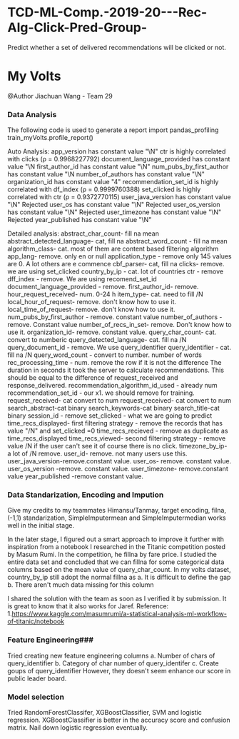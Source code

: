 # TCD-ML-Comp.-2019-20---Rec-Alg-Click-Pred-Group-
Predict whether a set of delivered recommendations will be clicked or not.

# My Volts
@Author Jiachuan Wang - Team 29
### Data Analysis ###
The following code is used to generate a report
import pandas_profiling
train_myVolts.profile_report()

Auto Analysis:
app_version has constant value "\N"
ctr is highly correlated with clicks (ρ = 0.9968227792)
document_language_provided has constant value "\N
first_author_id has constant value "\N"
num_pubs_by_first_author has constant value "\N
number_of_authors has constant value "\N"
organization_id has constant value "4"
recommendation_set_id is highly correlated with df_index (ρ = 0.9999760388)
set_clicked is highly correlated with ctr (ρ = 0.9372770115)
user_java_version has constant value "\N"	Rejected
user_os has constant value "\N"	Rejected
user_os_version has constant value "\N"	Rejected
user_timezone has constant value "\N"	Rejected
year_published has constant value "\N"

Detailed analysis:
abstract_char_count- fill na mean
abstract_detected_language- cat, fill na
abstract_word_count - fill na mean
algorithm_class- cat. most of them are content based filtering algorithm
app_lang- remove. only en or null
application_type - remove only 145 values are 0. A lot others are e commence
cbf_parser- cat, fill na
clicks- remove. we are using set_clicked
country_by_ip - cat. lot of countries
ctr - remove
dff_index - remove. We are using recomend_set_id
document_language_provided - remove. 
first_author_id- remove. 
hour_request_received- num. 0-24 h
item_type- cat. need to fill /N
local_hour_of_request- remove.  don't know how to use it.
local_time_of_request- remove. don't know how to use it.
num_pubs_by_first_author - remove. constant value
number_of_authors - remove. Constant value
number_of_recs_in_set- remove. Don't know how to use it.
organization_id- remove. constant value.
query_char_count- cat. convert to numberic
query_detected_language- cat. fill na /N
query_document_id - remove. We use query_identifier
query_identifier - cat. fill na /N
query_word_count - convert to number. number of words
rec_processing_time - num. remove the row if it is not the difference
The duration in seconds it took the server to calculate recommendations. This should be equal to the difference of request_received and response_delivered.
recommendation_algorithm_id_used - already num
recommendation_set_id - our x1. we should remove for training.
request_received- cat convert to num
request_received- cat convert to num
search_abstract-cat binary
search_keywords-cat binary
search_title-cat binary
session_id - remove
set_clicked - what we are going to predict
time_recs_displayed- first filtering strategy - remove the records that has value "/N" and set_clicked =0
time_recs_recieved - remove as duplicate as time_recs_displayed
time_recs_viewed- second filtering strategy - remove value /N if the user can't see it of course there is no click.
timezone_by_ip- a lot of /N remove.
user_id- remove. not many users use this.
user_java_version-remove.constant value.
user_os- remove. constant value.
user_os_version -remove. constant value.
user_timezone- remove.constant value
year_published -remove constant value.

### Data Standarization, Encoding and Impution ###
Give my credits to my teammates Himansu/Tanmay, target encoding, filna, (-1,1) standarization, SimpleImputermean and SimpleImputermedian works well in the initial stage. 

In the later stage, I figured out a smart approach to improve it further with inspiration from a notebook I researched in the Titanic competition posted by Masum Rumi. In the competition, he fillna by fare price. I studied the entire data set and concluded that we can fillna for some categorical data columns based on the mean value of query_char_count.
In my volts dataset, country_by_ip still adopt the normal fillna as
a. It is difficult to define the gap
b. There aren't much data missing for this column

I shared the solution with the team as soon as I verified it by submission. It is great to know that it also works for Jaref.
Reference: 
1.https://www.kaggle.com/masumrumi/a-statistical-analysis-ml-workflow-of-titanic/notebook

### Feature Engineering###
Tried creating new feature engineering columns
a. Number of chars of query_identifier
b. Category of char number of query_identifer
c. Create goups of query_identifier
However, they doesn't seem enhance our score in public leader board.

### Model selection ###
Tried RandomForestClassifer, XGBoostClassifier, SVM and logistic regression. XGBoostClassifier is better in the accuracy score and confusion matrix.
Nail down logistic regression eventually.


